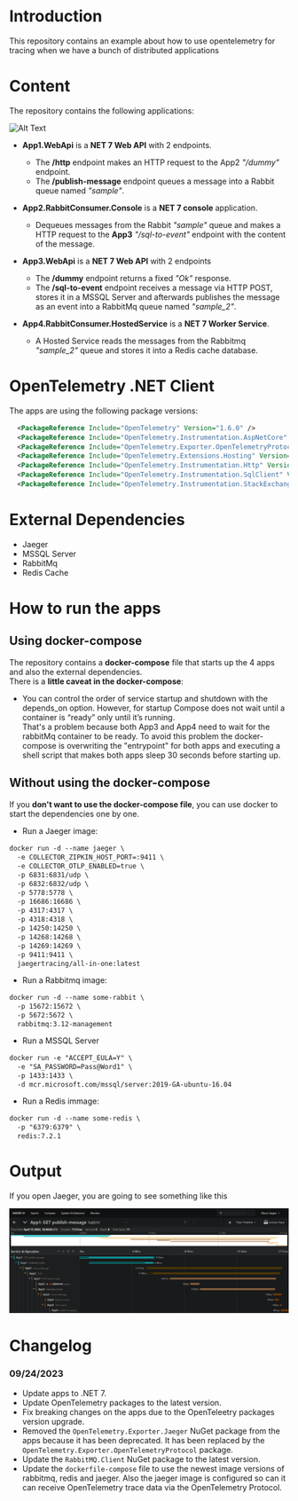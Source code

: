 # **Introduction**
This repository contains an example about how to use opentelemetry for tracing when we have a bunch of distributed applications

# **Content**

The repository contains the following applications:

![Alt Text](https://github.com/karlospn/opentelemetry-tracing-demo/blob/master/docs/components-diagram.png)

- **App1.WebApi** is a **NET 7 Web API** with 2 endpoints.
    - The **/http** endpoint makes an HTTP request to the App2 _"/dummy"_ endpoint.
    - The **/publish-message** endpoint queues a message into a Rabbit queue named _"sample"_.
    
- **App2.RabbitConsumer.Console** is a **NET 7 console** application. 
  - Dequeues messages from the Rabbit _"sample"_ queue and makes a HTTP request to the **App3** _"/sql-to-event"_ endpoint with the content of the message.

- **App3.WebApi** is a **NET 7 Web API** with 2 endpoints
    - The **/dummy** endpoint returns a fixed _"Ok"_ response.
    - The **/sql-to-event** endpoint receives a message via HTTP POST, stores it in a MSSQL Server and afterwards publishes the message as an event into a RabbitMq queue named _"sample_2"_.

- **App4.RabbitConsumer.HostedService** is a **NET 7 Worker Service**.
  - A Hosted Service reads the messages from the Rabbitmq _"sample_2"_ queue and stores it into a Redis cache database.

# **OpenTelemetry .NET Client**

The apps are using the following package versions:

```xml
  <PackageReference Include="OpenTelemetry" Version="1.6.0" />
  <PackageReference Include="OpenTelemetry.Instrumentation.AspNetCore" Version="1.5.1-beta.1" />
  <PackageReference Include="OpenTelemetry.Exporter.OpenTelemetryProtocol" Version="1.6.0" />
  <PackageReference Include="OpenTelemetry.Extensions.Hosting" Version="1.6.0" />
  <PackageReference Include="OpenTelemetry.Instrumentation.Http" Version="1.5.1-beta.1" />
  <PackageReference Include="OpenTelemetry.Instrumentation.SqlClient" Version="1.5.1-beta.1" />
  <PackageReference Include="OpenTelemetry.Instrumentation.StackExchangeRedis" Version="1.0.0-rc9.10" />
```

# **External Dependencies**

- Jaeger 
- MSSQL Server
- RabbitMq
- Redis Cache


# **How to run the apps**

##  **Using docker-compose**

The repository contains  a **docker-compose** file that starts up the 4 apps and also the external dependencies.   
There is a **little caveat in the docker-compose**: 
- You can control the order of service startup and shutdown with the depends_on option. However, for startup Compose does not wait until a container is “ready” only until it’s running.    
That's a problem because both App3 and App4 need to wait for the rabbitMq container to be ready. To avoid this problem the docker-compose is overwriting the "entrypoint" for both apps and executing a shell script that makes both apps sleep 30 seconds before starting up.

## **Without using the docker-compose**

If you **don't want to use the docker-compose file**, you can use docker to start the dependencies one by one.

- Run a Jaeger image:
```shell
docker run -d --name jaeger \
  -e COLLECTOR_ZIPKIN_HOST_PORT=:9411 \
  -e COLLECTOR_OTLP_ENABLED=true \
  -p 6831:6831/udp \
  -p 6832:6832/udp \
  -p 5778:5778 \
  -p 16686:16686 \
  -p 4317:4317 \
  -p 4318:4318 \
  -p 14250:14250 \
  -p 14268:14268 \
  -p 14269:14269 \
  -p 9411:9411 \
  jaegertracing/all-in-one:latest
```
- Run a Rabbitmq image:

```shell
docker run -d --name some-rabbit \
  -p 15672:15672 \
  -p 5672:5672 \
  rabbitmq:3.12-management
```
- Run a MSSQL Server

```shell
docker run -e "ACCEPT_EULA=Y" \
  -e "SA_PASSWORD=Pass@Word1" \
  -p 1433:1433 \
  -d mcr.microsoft.com/mssql/server:2019-GA-ubuntu-16.04
```

- Run a Redis immage:

```shell
docker run -d --name some-redis \
  -p "6379:6379" \
  redis:7.2.1
```

# Output

If you open Jaeger, you are going to see something like this

![Alt Text](https://github.com/karlospn/opentelemetry-tracing-demo/blob/master/docs/jaeger.png)

# Changelog

### **09/24/2023**
- Update apps to .NET 7.
- Update OpenTelemetry packages to the latest version.
- Fix breaking changes on the apps due to the OpenTeleetry packages version upgrade.
- Removed the ``OpenTelemetry.Exporter.Jaeger`` NuGet package from the apps because it has been deprecated. It has been replaced by the ``OpenTelemetry.Exporter.OpenTelemetryProtocol`` package.
- Update the ``RabbitMQ.Client`` NuGet package to the latest version.
- Update the ``dockerfile-compose`` file to use the newest image versions of rabbitmq, redis and jaeger. Also the jaeger image is configured so can it can receive OpenTelemetry trace data via the OpenTelemetry Protocol.